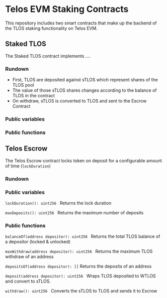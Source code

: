 # Telos EVM Staking Contracts

This repository includes two smart contracts that make up the backend of the TLOS staking functionality on Telos EVM.

## Staked TLOS

The Staked TLOS contract implements ....

### Rundown

- First, TLOS are deposited against sTLOS which represent shares of the TLOS pool
- The value of those sTLOS shares changes according to the balance of TLOS in the contract
- On withdraw, sTLOS is converted to TLOS and sent to the Escrow Contract

### Public variables

### Public functions

## Telos Escrow

The Telos Escrow contract locks token on deposit for a configurable amount of time (`lockDuration`)

### Rundown

### Public variables

`lockDuration(): uint256 `
Returns the lock duration

`maxDeposits(): uint256 `
Returns the maximum number of deposits

### Public functions

`balanceOf(address depositor): uint256 `
Returns the total TLOS balance of a depositor (locked & unlocked)

`maxWithdraw(address depositor): uint256 `
Returns the maximum TLOS withdraw of an address

`depositsOf(address depositor): []`
Returns the deposits of an address

`deposit(address depositor): uint256 `
Wraps TLOS deposited to WTLOS and convert to sTLOS.

`withdraw(): uint256 `
Converts the sTLOS to TLOS and sends it to Escrow